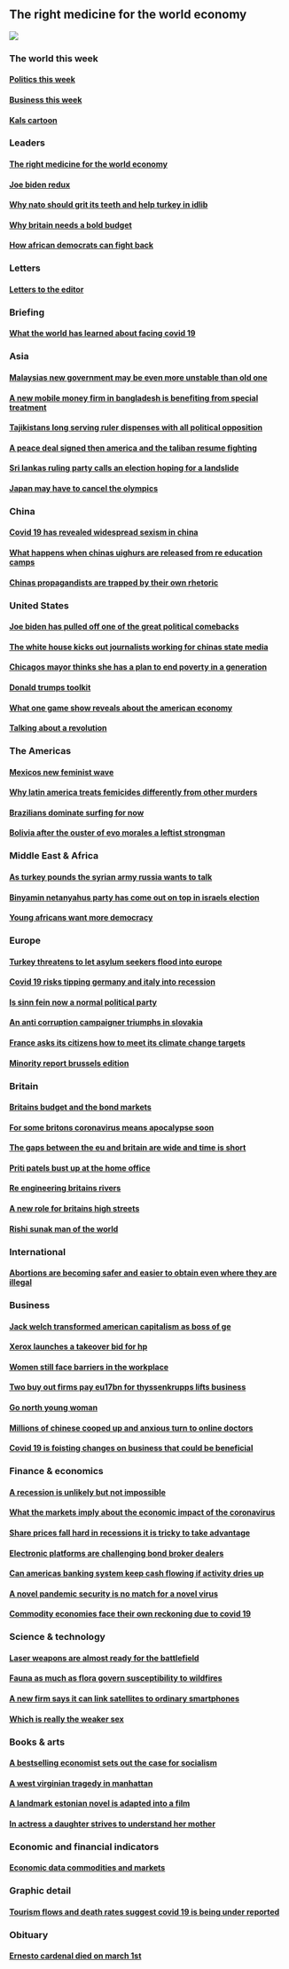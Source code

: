 ## The right medicine for the world economy
![](./cover.jpg)
### The world this week
#### [Politics this week](./The%20world%20this%20week/politics-this-week.md)
#### [Business this week](./The%20world%20this%20week/business-this-week.md)
#### [Kals cartoon](./The%20world%20this%20week/kals-cartoon.md)
### Leaders
#### [The right medicine for the world economy](./Leaders/the-right-medicine-for-the-world-economy.md)
#### [Joe biden redux](./Leaders/joe-biden-redux.md)
#### [Why nato should grit its teeth and help turkey in idlib](./Leaders/why-nato-should-grit-its-teeth-and-help-turkey-in-idlib.md)
#### [Why britain needs a bold budget](./Leaders/why-britain-needs-a-bold-budget.md)
#### [How african democrats can fight back](./Leaders/how-african-democrats-can-fight-back.md)
### Letters
#### [Letters to the editor](./Letters/letters-to-the-editor.md)
### Briefing
#### [What the world has learned about facing covid 19](./Briefing/what-the-world-has-learned-about-facing-covid-19.md)
### Asia
#### [Malaysias new government may be even more unstable than old one](./Asia/malaysias-new-government-may-be-even-more-unstable-than-old-one.md)
#### [A new mobile money firm in bangladesh is benefiting from special treatment](./Asia/a-new-mobile-money-firm-in-bangladesh-is-benefiting-from-special-treatment.md)
#### [Tajikistans long serving ruler dispenses with all political opposition](./Asia/tajikistans-long-serving-ruler-dispenses-with-all-political-opposition.md)
#### [A peace deal signed then america and the taliban resume fighting](./Asia/a-peace-deal-signed-then-america-and-the-taliban-resume-fighting.md)
#### [Sri lankas ruling party calls an election hoping for a landslide](./Asia/sri-lankas-ruling-party-calls-an-election-hoping-for-a-landslide.md)
#### [Japan may have to cancel the olympics](./Asia/japan-may-have-to-cancel-the-olympics.md)
### China
#### [Covid 19 has revealed widespread sexism in china](./China/covid-19-has-revealed-widespread-sexism-in-china.md)
#### [What happens when chinas uighurs are released from re education camps](./China/what-happens-when-chinas-uighurs-are-released-from-re-education-camps.md)
#### [Chinas propagandists are trapped by their own rhetoric](./China/chinas-propagandists-are-trapped-by-their-own-rhetoric.md)
### United States
#### [Joe biden has pulled off one of the great political comebacks](./United%20States/joe-biden-has-pulled-off-one-of-the-great-political-comebacks.md)
#### [The white house kicks out journalists working for chinas state media](./United%20States/the-white-house-kicks-out-journalists-working-for-chinas-state-media.md)
#### [Chicagos mayor thinks she has a plan to end poverty in a generation](./United%20States/chicagos-mayor-thinks-she-has-a-plan-to-end-poverty-in-a-generation.md)
#### [Donald trumps toolkit](./United%20States/donald-trumps-toolkit.md)
#### [What one game show reveals about the american economy](./United%20States/what-one-game-show-reveals-about-the-american-economy.md)
#### [Talking about a revolution](./United%20States/talking-about-a-revolution.md)
### The Americas
#### [Mexicos new feminist wave](./The%20Americas/mexicos-new-feminist-wave.md)
#### [Why latin america treats femicides differently from other murders](./The%20Americas/why-latin-america-treats-femicides-differently-from-other-murders.md)
#### [Brazilians dominate surfing for now](./The%20Americas/brazilians-dominate-surfing-for-now.md)
#### [Bolivia after the ouster of evo morales a leftist strongman](./The%20Americas/bolivia-after-the-ouster-of-evo-morales-a-leftist-strongman.md)
### Middle East & Africa
#### [As turkey pounds the syrian army russia wants to talk](./Middle%20East%20&%20Africa/as-turkey-pounds-the-syrian-army-russia-wants-to-talk.md)
#### [Binyamin netanyahus party has come out on top in israels election](./Middle%20East%20&%20Africa/binyamin-netanyahus-party-has-come-out-on-top-in-israels-election.md)
#### [Young africans want more democracy](./Middle%20East%20&%20Africa/young-africans-want-more-democracy.md)
### Europe
#### [Turkey threatens to let asylum seekers flood into europe](./Europe/turkey-threatens-to-let-asylum-seekers-flood-into-europe.md)
#### [Covid 19 risks tipping germany and italy into recession](./Europe/covid-19-risks-tipping-germany-and-italy-into-recession.md)
#### [Is sinn fein now a normal political party](./Europe/is-sinn-fein-now-a-normal-political-party.md)
#### [An anti corruption campaigner triumphs in slovakia](./Europe/an-anti-corruption-campaigner-triumphs-in-slovakia.md)
#### [France asks its citizens how to meet its climate change targets](./Europe/france-asks-its-citizens-how-to-meet-its-climate-change-targets.md)
#### [Minority report brussels edition](./Europe/minority-report-brussels-edition.md)
### Britain
#### [Britains budget and the bond markets](./Britain/britains-budget-and-the-bond-markets.md)
#### [For some britons coronavirus means apocalypse soon](./Britain/for-some-britons-coronavirus-means-apocalypse-soon.md)
#### [The gaps between the eu and britain are wide and time is short](./Britain/the-gaps-between-the-eu-and-britain-are-wide-and-time-is-short.md)
#### [Priti patels bust up at the home office](./Britain/priti-patels-bust-up-at-the-home-office.md)
#### [Re engineering britains rivers](./Britain/re-engineering-britains-rivers.md)
#### [A new role for britains high streets](./Britain/a-new-role-for-britains-high-streets.md)
#### [Rishi sunak man of the world](./Britain/rishi-sunak-man-of-the-world.md)
### International
#### [Abortions are becoming safer and easier to obtain even where they are illegal](./International/abortions-are-becoming-safer-and-easier-to-obtain-even-where-they-are-illegal.md)
### Business
#### [Jack welch transformed american capitalism as boss of ge](./Business/jack-welch-transformed-american-capitalism-as-boss-of-ge.md)
#### [Xerox launches a takeover bid for hp](./Business/xerox-launches-a-takeover-bid-for-hp.md)
#### [Women still face barriers in the workplace](./Business/women-still-face-barriers-in-the-workplace.md)
#### [Two buy out firms pay eu17bn for thyssenkrupps lifts business](./Business/two-buy-out-firms-pay-eu17bn-for-thyssenkrupps-lifts-business.md)
#### [Go north young woman](./Business/go-north-young-woman.md)
#### [Millions of chinese cooped up and anxious turn to online doctors](./Business/millions-of-chinese-cooped-up-and-anxious-turn-to-online-doctors.md)
#### [Covid 19 is foisting changes on business that could be beneficial](./Business/covid-19-is-foisting-changes-on-business-that-could-be-beneficial.md)
### Finance & economics
#### [A recession is unlikely but not impossible](./Finance%20&%20economics/a-recession-is-unlikely-but-not-impossible.md)
#### [What the markets imply about the economic impact of the coronavirus](./Finance%20&%20economics/what-the-markets-imply-about-the-economic-impact-of-the-coronavirus.md)
#### [Share prices fall hard in recessions it is tricky to take advantage](./Finance%20&%20economics/share-prices-fall-hard-in-recessions-it-is-tricky-to-take-advantage.md)
#### [Electronic platforms are challenging bond broker dealers](./Finance%20&%20economics/electronic-platforms-are-challenging-bond-broker-dealers.md)
#### [Can americas banking system keep cash flowing if activity dries up](./Finance%20&%20economics/can-americas-banking-system-keep-cash-flowing-if-activity-dries-up.md)
#### [A novel pandemic security is no match for a novel virus](./Finance%20&%20economics/a-novel-pandemic-security-is-no-match-for-a-novel-virus.md)
#### [Commodity economies face their own reckoning due to covid 19](./Finance%20&%20economics/commodity-economies-face-their-own-reckoning-due-to-covid-19.md)
### Science & technology
#### [Laser weapons are almost ready for the battlefield](./Science%20&%20technology/laser-weapons-are-almost-ready-for-the-battlefield.md)
#### [Fauna as much as flora govern susceptibility to wildfires](./Science%20&%20technology/fauna-as-much-as-flora-govern-susceptibility-to-wildfires.md)
#### [A new firm says it can link satellites to ordinary smartphones](./Science%20&%20technology/a-new-firm-says-it-can-link-satellites-to-ordinary-smartphones.md)
#### [Which is really the weaker sex](./Science%20&%20technology/which-is-really-the-weaker-sex.md)
### Books & arts
#### [A bestselling economist sets out the case for socialism](./Books%20&%20arts/a-bestselling-economist-sets-out-the-case-for-socialism.md)
#### [A west virginian tragedy in manhattan](./Books%20&%20arts/a-west-virginian-tragedy-in-manhattan.md)
#### [A landmark estonian novel is adapted into a film](./Books%20&%20arts/a-landmark-estonian-novel-is-adapted-into-a-film.md)
#### [In actress a daughter strives to understand her mother](./Books%20&%20arts/in-actress-a-daughter-strives-to-understand-her-mother.md)
### Economic and financial indicators
#### [Economic data commodities and markets](./Economic%20and%20financial%20indicators/economic-data-commodities-and-markets.md)
### Graphic detail
#### [Tourism flows and death rates suggest covid 19 is being under reported](./Graphic%20detail/tourism-flows-and-death-rates-suggest-covid-19-is-being-under-reported.md)
### Obituary
#### [Ernesto cardenal died on march 1st](./Obituary/ernesto-cardenal-died-on-march-1st.md)
